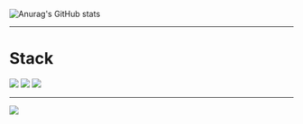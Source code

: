 ![Anurag's GitHub stats](https://github-readme-stats.vercel.app/api?username=jongHyeon0000&show_icons=true&theme=radical)

-----------------------------------------------------

# Stack

<img src="https://img.shields.io/badge/C++-00599C?&logo=cplusplus&logocolor=white"/></a>
<img src="https://img.shields.io/badge/Java-#2F2625?&logo=coffeescript&logocolor=white"/></a>
<img src="https://img.shields.io/badge/JS-F7DF1E?&logo=javascript&logocolor=white"/></a>


------------------------------------------------------

<a href="https://velog.io/@tamxt4047" target="_blank"><img src="https://img.shields.io/badge/TechBlog-20C997?&logo=velog&logoColor=white"/></a>
